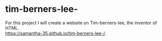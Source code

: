 # tim-berners-lee-
For this project I will create a website on Tim-berners-lee, the inventor of HTML.  
 https://samantha-35.github.io/tim-berners-lee-/. 
